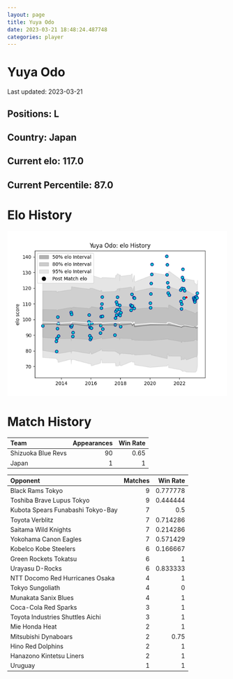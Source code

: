 ```yaml
---  
layout: page  
title: Yuya Odo  
date: 2023-03-21 18:48:24.487748  
categories: player  
---
```

# Yuya Odo


Last updated: 2023-03-21
## Positions: L

## Country: Japan

## Current elo: 117.0

## Current Percentile: 87.0

# Elo History


![elo history](history_YuyaOdo.png)
# Match History


| Team               |   Appearances |   Win Rate |
|:-------------------|--------------:|-----------:|
| Shizuoka Blue Revs |            90 |       0.65 |
| Japan              |             1 |       1    |

| Opponent                          |   Matches |   Win Rate |
|:----------------------------------|----------:|-----------:|
| Black Rams Tokyo                  |         9 |   0.777778 |
| Toshiba Brave Lupus Tokyo         |         9 |   0.444444 |
| Kubota Spears Funabashi Tokyo-Bay |         7 |   0.5      |
| Toyota Verblitz                   |         7 |   0.714286 |
| Saitama Wild Knights              |         7 |   0.214286 |
| Yokohama Canon Eagles             |         7 |   0.571429 |
| Kobelco Kobe Steelers             |         6 |   0.166667 |
| Green Rockets Tokatsu             |         6 |   1        |
| Urayasu D-Rocks                   |         6 |   0.833333 |
| NTT Docomo Red Hurricanes Osaka   |         4 |   1        |
| Tokyo Sungoliath                  |         4 |   0        |
| Munakata Sanix Blues              |         4 |   1        |
| Coca-Cola Red Sparks              |         3 |   1        |
| Toyota Industries Shuttles Aichi  |         3 |   1        |
| Mie Honda Heat                    |         2 |   1        |
| Mitsubishi Dynaboars              |         2 |   0.75     |
| Hino Red Dolphins                 |         2 |   1        |
| Hanazono Kintetsu Liners          |         2 |   1        |
| Uruguay                           |         1 |   1        |